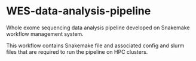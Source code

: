 # WES-data-analysis-pipeline
Whole exome sequencing data analysis pipeline developed on Snakemake workflow management system.

This workflow contains Snakemake file and associated config and slurm files that are required to run the pipeline on HPC clusters.
